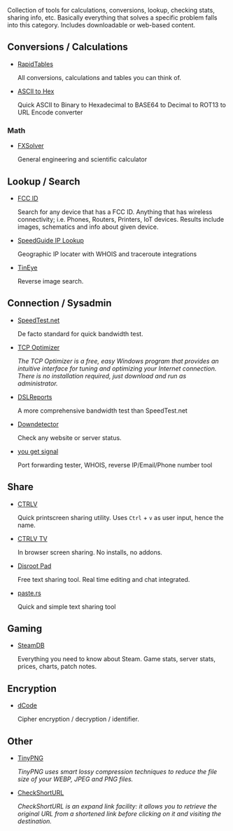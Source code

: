 Collection of tools for calculations, conversions, lookup, checking stats, sharing info, etc.
Basically everything that solves a specific problem falls into this category. Includes downloadable or web-based content.

## Conversions / Calculations

-   [RapidTables](https://www.rapidtables.com/)

    All conversions, calculations and tables you can think of. 

-   [ASCII to Hex](https://www.asciitohex.com/)

    Quick ASCII to Binary to Hexadecimal to BASE64 to Decimal to ROT13 to URL Encode converter

### Math

-   [FXSolver](https://www.fxsolver.com/)

    General engineering and scientific calculator

## Lookup / Search

-   [FCC ID](https://fccid.io/) 

    Search for any device that has a FCC ID. Anything that has wireless connectivity; i.e. Phones, Routers, Printers, IoT devices. Results include images, schematics and info about given device.

-   [SpeedGuide IP Lookup](https://www.speedguide.net/ip/)

    Geographic IP locater with WHOIS and traceroute integrations

-   [TinEye](https://tineye.com/)

    Reverse image search.

## Connection / Sysadmin

-   [SpeedTest.net](https://www.speedtest.net/)

    De facto standard for quick bandwidth test.

-   [TCP Optimizer](https://www.speedguide.net/downloads.php)

    *The TCP Optimizer is a free, easy Windows program that provides an intuitive interface for tuning and optimizing your Internet connection. There is no installation required, just download and run as administrator.*

-   [DSLReports](http://www.dslreports.com/speedtest)

    A more comprehensive bandwidth test than SpeedTest.net

-   [Downdetector](https://downdetector.com/)

    Check any website or server status.

-   [you get signal](https://www.yougetsignal.com/)

    Port forwarding tester, WHOIS, reverse IP/Email/Phone number tool

    

## Share

-   [CTRLV](https://ctrlv.link/)

    Quick printscreen sharing utility. Uses `Ctrl` + `v` as user input, hence the name.

-   [CTRLV TV](https://ctrlv.tv/)

    In browser screen sharing. No installs, no addons.

-   [Disroot Pad](https://pad.disroot.org/)

    Free text sharing tool. Real time editing and chat integrated. 

-   [paste.rs](https://paste.rs/web)

    Quick and simple text sharing tool

## Gaming

-   [SteamDB](https://steamdb.info/)

    Everything you need to know about Steam. Game stats, server stats, prices, charts, patch notes.

## Encryption 

-   [dCode](https://www.dcode.fr/tools-list#cryptography)

    Cipher encryption / decryption / identifier.

## Other

-   [TinyPNG](https://tinypng.com/)

    *TinyPNG uses smart lossy compression techniques to reduce the file size of your WEBP, JPEG and PNG files.*

-   [CheckShortURL](https://checkshorturl.com/)

    *CheckShortURL is an expand link facility: it allows you to retrieve the original URL from a shortened link before clicking on it and visiting the destination.*

    











